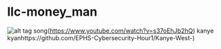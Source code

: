 # llc-money_man

![alt tag](https://encrypted-tbn0.gstatic.com/images?q=tbn:ANd9GcSDmNZJSzdqEIMq4mFCF6WqqVm3fhvrROHdV2RCPtWVW1y6589u2UdvnlJIxjA29ge8UgA:https://upload.wikimedia.org/wikipedia/commons/thumb/b/b6/Image_created_with_a_mobile_phone.png/1200px-Image_created_with_a_mobile_phone.png&usqp=CAU)
song(https://www.youtube.com/watch?v=s37oEhJb2hQ)
kanye kyanhttps://github.com/EPHS-Cybersecurity-Hour1/Kanye-West-)
